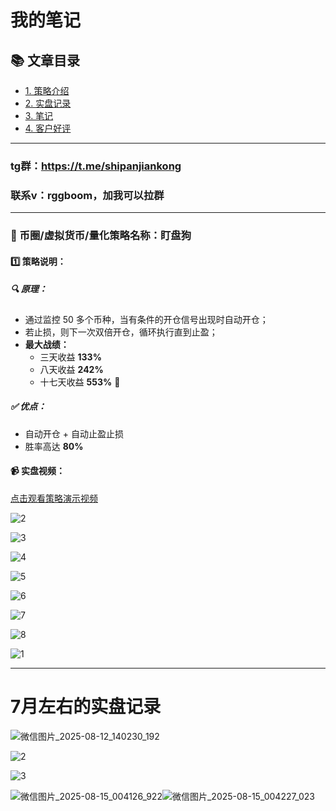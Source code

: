 # 我的笔记

## 📚 文章目录
- [1. 策略介绍](https://github.com/Maikefee/DingPanDog/wiki/策略介绍)
- [2. 实盘记录](https://github.com/Maikefee/DingPanDog/wiki/实盘记录)
- [3. 笔记](https://github.com/Maikefee/DingPanDog/wiki/笔记)
- [4. 客户好评](https://github.com/Maikefee/DingPanDog/wiki/客户好评)

---

### tg群：https://t.me/shipanjiankong

### 联系v：rggboom，加我可以拉群
-----------

### 🧠 币圈/虚拟货币/量化策略名称：盯盘狗

#### 1️⃣ 策略说明：

##### 🔍 原理：

- 通过监控 50 多个币种，当有条件的开仓信号出现时自动开仓；
- 若止损，则下一次双倍开仓，循环执行直到止盈；
- **最大战绩：**
	- 三天收益 **133%**
	- 八天收益 **242%**
	- 十七天收益 **553%** 🚀

##### ✅ 优点：

- 自动开仓 + 自动止盈止损
- 胜率高达 **80%**

#### 📹 实盘视频：

[点击观看策略演示视频](./img/1.MP4)





![2](./img/2.png)

![3](./img/3.png)

![4](./img/4.png)

![5](./img/5.jpg)

![6](./img/6.jpg)

![7](./img/7.jpg)

![8](./img/8.jpg)

![1](./img/1.jpg)

--------

# 7月左右的实盘记录

![微信图片_2025-08-12_140230_192](./img/微信图片_2025-08-12_140230_192.jpg)

![2](./img/2.jpg)

![3](./img/微信图片_2025-08-15_004234_533.jpg)

![微信图片_2025-08-15_004126_922](./img/微信图片_2025-08-15_004126_922.jpg)![微信图片_2025-08-15_004227_023](./img/微信图片_2025-08-15_004056_761.jpg)
